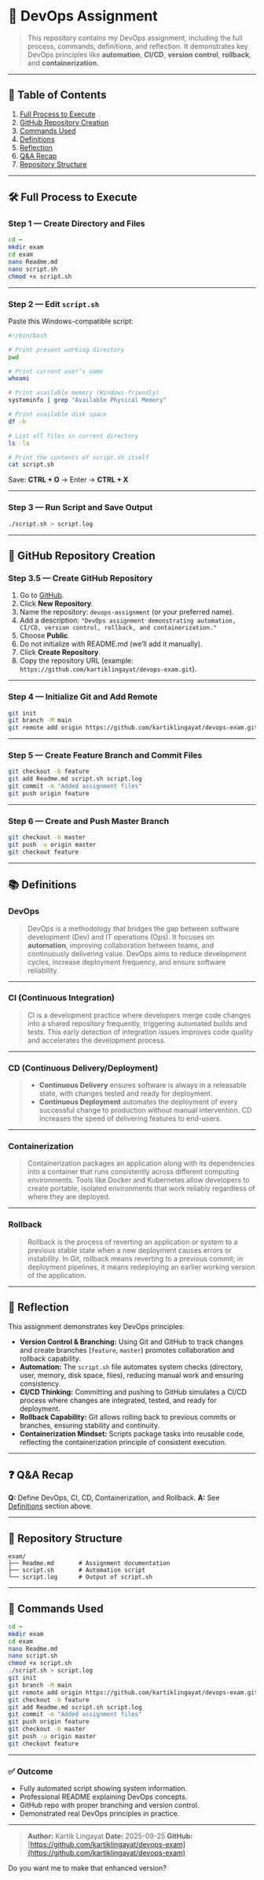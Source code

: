 
# 🚀 DevOps Assignment

> This repository contains my DevOps assignment, including the full process, commands, definitions, and reflection.
> It demonstrates key DevOps principles like **automation**, **CI/CD**, **version control**, **rollback**, and **containerization**.

---

## 📌 Table of Contents

1. [Full Process to Execute](#full-process-to-execute)
2. [GitHub Repository Creation](#github-repository-creation)
3. [Commands Used](#commands-used)
4. [Definitions](#definitions)
5. [Reflection](#reflection)
6. [Q&A Recap](#qa-recap)
7. [Repository Structure](#repository-structure)

---

## 🛠 Full Process to Execute

### Step 1 — Create Directory and Files

```bash
cd ~
mkdir exam
cd exam
nano Readme.md
nano script.sh
chmod +x script.sh
```

---

### Step 2 — Edit `script.sh`

Paste this Windows-compatible script:

```bash
#!/bin/bash

# Print present working directory
pwd

# Print current user’s name
whoami

# Print available memory (Windows-friendly)
systeminfo | grep "Available Physical Memory"

# Print available disk space
df -h

# List all files in current directory
ls -la

# Print the contents of script.sh itself
cat script.sh
```

Save:
**CTRL + O** → Enter → **CTRL + X**

---

### Step 3 — Run Script and Save Output

```bash
./script.sh > script.log
```

---

## 📂 GitHub Repository Creation

### Step 3.5 — Create GitHub Repository

1. Go to [GitHub](https://github.com/).
2. Click **New Repository**.
3. Name the repository: `devops-assignment` (or your preferred name).
4. Add a description: `"DevOps assignment demonstrating automation, CI/CD, version control, rollback, and containerization."`
5. Choose **Public**.
6. Do not initialize with README.md (we’ll add it manually).
7. Click **Create Repository**.
8. Copy the repository URL (example: `https://github.com/kartiklingayat/devops-exam.git`).

---

### Step 4 — Initialize Git and Add Remote

```bash
git init
git branch -M main
git remote add origin https://github.com/kartiklingayat/devops-exam.git
```

---

### Step 5 — Create Feature Branch and Commit Files

```bash
git checkout -b feature
git add Readme.md script.sh script.log
git commit -m "Added assignment files"
git push origin feature
```

---

### Step 6 — Create and Push Master Branch

```bash
git checkout -b master
git push -u origin master
git checkout feature
```

---

## 📚 Definitions

### **DevOps**

> DevOps is a methodology that bridges the gap between software development (Dev) and IT operations (Ops).
> It focuses on **automation**, improving collaboration between teams, and continuously delivering value.
> DevOps aims to reduce development cycles, increase deployment frequency, and ensure software reliability.

---

### **CI (Continuous Integration)**

> CI is a development practice where developers merge code changes into a shared repository frequently, triggering automated builds and tests.
> This early detection of integration issues improves code quality and accelerates the development process.

---

### **CD (Continuous Delivery/Deployment)**

> * **Continuous Delivery** ensures software is always in a releasable state, with changes tested and ready for deployment.
> * **Continuous Deployment** automates the deployment of every successful change to production without manual intervention.
>   CD increases the speed of delivering features to end-users.

---

### **Containerization**

> Containerization packages an application along with its dependencies into a container that runs consistently across different computing environments.
> Tools like Docker and Kubernetes allow developers to create portable, isolated environments that work reliably regardless of where they are deployed.

---

### **Rollback**

> Rollback is the process of reverting an application or system to a previous stable state when a new deployment causes errors or instability.
> In Git, rollback means reverting to a previous commit; in deployment pipelines, it means redeploying an earlier working version of the application.

---

## 📝 Reflection

This assignment demonstrates key DevOps principles:

* **Version Control & Branching:** Using Git and GitHub to track changes and create branches (`feature`, `master`) promotes collaboration and rollback capability.
* **Automation:** The `script.sh` file automates system checks (directory, user, memory, disk space, files), reducing manual work and ensuring consistency.
* **CI/CD Thinking:** Committing and pushing to GitHub simulates a CI/CD process where changes are integrated, tested, and ready for deployment.
* **Rollback Capability:** Git allows rolling back to previous commits or branches, ensuring stability and continuity.
* **Containerization Mindset:** Scripts package tasks into reusable code, reflecting the containerization principle of consistent execution.

---

## ❓ Q&A Recap

**Q:** Define DevOps, CI, CD, Containerization, and Rollback.
**A:** See [Definitions](#definitions) section above.

---

## 📂 Repository Structure

```
exam/
├── Readme.md       # Assignment documentation
├── script.sh       # Automation script
└── script.log      # Output of script.sh
```

---

## 📜 Commands Used

```bash
cd ~
mkdir exam
cd exam
nano Readme.md
nano script.sh
chmod +x script.sh
./script.sh > script.log
git init
git branch -M main
git remote add origin https://github.com/kartiklingayat/devops-exam.git
git checkout -b feature
git add Readme.md script.sh script.log
git commit -m "Added assignment files"
git push origin feature
git checkout -b master
git push -u origin master
git checkout feature
```

---

### ✅ Outcome

* Fully automated script showing system information.
* Professional README explaining DevOps concepts.
* GitHub repo with proper branching and version control.
* Demonstrated real DevOps principles in practice.

---

> **Author:** Kartik Lingayat
> **Date:** 2025-09-25
> **GitHub:** [https://github.com/kartiklingayat/devops-exam](https://github.com/kartiklingayat/devops-exam)


Do you want me to make that enhanced version?
